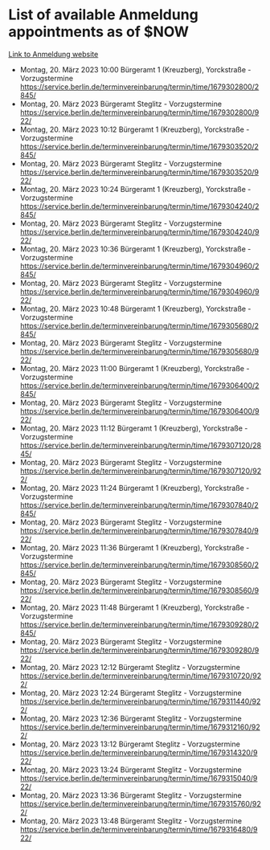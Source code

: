 # List of available Anmeldung appointments as of $NOW
[Link to Anmeldung website](https://service.berlin.de/terminvereinbarung/termin/tag.php?termin=1&anliegen[]=120686&dienstleisterlist=122210,122217,327316,122219,327312,122227,327314,122231,327346,122243,327348,122254,122252,329742,122260,329745,122262,329748,122271,327278,122273,327274,122277,327276,330436,122280,327294,122282,327290,122284,327292,122291,327270,122285,327266,122286,327264,122296,327268,150230,329760,122297,327286,122294,327284,122312,329763,122314,329775,122304,327330,122311,327334,122309,327332,317869,122281,327352,122279,329772,122283,122276,327324,122274,327326,122267,329766,122246,327318,122251,327320,122257,327322,122208,327298,122226,327300&herkunft=http%3A%2F%2Fservice.berlin.de%2Fdienstleistung%2F120686%2F)
- Montag, 20. März 2023 10:00 Bürgeramt 1 (Kreuzberg), Yorckstraße - Vorzugstermine https://service.berlin.de/terminvereinbarung/termin/time/1679302800/2845/
- Montag, 20. März 2023  Bürgeramt Steglitz - Vorzugstermine https://service.berlin.de/terminvereinbarung/termin/time/1679302800/922/
- Montag, 20. März 2023 10:12 Bürgeramt 1 (Kreuzberg), Yorckstraße - Vorzugstermine https://service.berlin.de/terminvereinbarung/termin/time/1679303520/2845/
- Montag, 20. März 2023  Bürgeramt Steglitz - Vorzugstermine https://service.berlin.de/terminvereinbarung/termin/time/1679303520/922/
- Montag, 20. März 2023 10:24 Bürgeramt 1 (Kreuzberg), Yorckstraße - Vorzugstermine https://service.berlin.de/terminvereinbarung/termin/time/1679304240/2845/
- Montag, 20. März 2023  Bürgeramt Steglitz - Vorzugstermine https://service.berlin.de/terminvereinbarung/termin/time/1679304240/922/
- Montag, 20. März 2023 10:36 Bürgeramt 1 (Kreuzberg), Yorckstraße - Vorzugstermine https://service.berlin.de/terminvereinbarung/termin/time/1679304960/2845/
- Montag, 20. März 2023  Bürgeramt Steglitz - Vorzugstermine https://service.berlin.de/terminvereinbarung/termin/time/1679304960/922/
- Montag, 20. März 2023 10:48 Bürgeramt 1 (Kreuzberg), Yorckstraße - Vorzugstermine https://service.berlin.de/terminvereinbarung/termin/time/1679305680/2845/
- Montag, 20. März 2023  Bürgeramt Steglitz - Vorzugstermine https://service.berlin.de/terminvereinbarung/termin/time/1679305680/922/
- Montag, 20. März 2023 11:00 Bürgeramt 1 (Kreuzberg), Yorckstraße - Vorzugstermine https://service.berlin.de/terminvereinbarung/termin/time/1679306400/2845/
- Montag, 20. März 2023  Bürgeramt Steglitz - Vorzugstermine https://service.berlin.de/terminvereinbarung/termin/time/1679306400/922/
- Montag, 20. März 2023 11:12 Bürgeramt 1 (Kreuzberg), Yorckstraße - Vorzugstermine https://service.berlin.de/terminvereinbarung/termin/time/1679307120/2845/
- Montag, 20. März 2023  Bürgeramt Steglitz - Vorzugstermine https://service.berlin.de/terminvereinbarung/termin/time/1679307120/922/
- Montag, 20. März 2023 11:24 Bürgeramt 1 (Kreuzberg), Yorckstraße - Vorzugstermine https://service.berlin.de/terminvereinbarung/termin/time/1679307840/2845/
- Montag, 20. März 2023  Bürgeramt Steglitz - Vorzugstermine https://service.berlin.de/terminvereinbarung/termin/time/1679307840/922/
- Montag, 20. März 2023 11:36 Bürgeramt 1 (Kreuzberg), Yorckstraße - Vorzugstermine https://service.berlin.de/terminvereinbarung/termin/time/1679308560/2845/
- Montag, 20. März 2023  Bürgeramt Steglitz - Vorzugstermine https://service.berlin.de/terminvereinbarung/termin/time/1679308560/922/
- Montag, 20. März 2023 11:48 Bürgeramt 1 (Kreuzberg), Yorckstraße - Vorzugstermine https://service.berlin.de/terminvereinbarung/termin/time/1679309280/2845/
- Montag, 20. März 2023  Bürgeramt Steglitz - Vorzugstermine https://service.berlin.de/terminvereinbarung/termin/time/1679309280/922/
- Montag, 20. März 2023 12:12 Bürgeramt Steglitz - Vorzugstermine https://service.berlin.de/terminvereinbarung/termin/time/1679310720/922/
- Montag, 20. März 2023 12:24 Bürgeramt Steglitz - Vorzugstermine https://service.berlin.de/terminvereinbarung/termin/time/1679311440/922/
- Montag, 20. März 2023 12:36 Bürgeramt Steglitz - Vorzugstermine https://service.berlin.de/terminvereinbarung/termin/time/1679312160/922/
- Montag, 20. März 2023 13:12 Bürgeramt Steglitz - Vorzugstermine https://service.berlin.de/terminvereinbarung/termin/time/1679314320/922/
- Montag, 20. März 2023 13:24 Bürgeramt Steglitz - Vorzugstermine https://service.berlin.de/terminvereinbarung/termin/time/1679315040/922/
- Montag, 20. März 2023 13:36 Bürgeramt Steglitz - Vorzugstermine https://service.berlin.de/terminvereinbarung/termin/time/1679315760/922/
- Montag, 20. März 2023 13:48 Bürgeramt Steglitz - Vorzugstermine https://service.berlin.de/terminvereinbarung/termin/time/1679316480/922/
